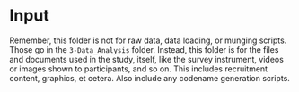 # Input

Remember, this folder is not for raw data, data loading, or munging scripts. Those go in the `3-Data_Analysis` folder. Instead, this folder is for the files and documents used in the study, itself, like the survey instrument, videos or images shown to participants, and so on. This includes recruitment content, graphics, et cetera. Also include any codename generation scripts.